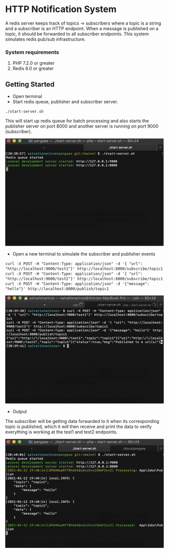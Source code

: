 # HTTP Notification System
 A redis server keeps track of topics -> subscribers where a topic is a string and a subscriber is an HTTP endpoint.  When a message is published on a topic, it should be forwarded to all subscriber endpoints. This system simulates redis pub/sub infrastructure.


### System requirements ###

1. PHP 7.2.0 or greater
2. Redis 6.0 or greater

## Getting Started ##

* Open terminal
* Start redis queue, publisher and subscriber server.
```
./start-server.sh
```
This will start up redis queue for batch processing and also starts the publisher server on port 8000 and another server is running on port 9000 (subscriber).

![Screenshot](step-1.png)

* Open a new terminal to simulate the subscriber and publisher events
```
curl -X POST -H "Content-Type: application/json" -d '{ "url": "http://localhost:9000/test1"}' http://localhost:8000/subscribe/topic1
curl -X POST -H "Content-Type: application/json" -d '{ "url": "http://localhost:9000/test2"}' http://localhost:8000/subscribe/topic1
curl -X POST -H "Content-Type: application/json" -d '{"message": "hello"}' http://localhost:8000/publish/topic1
```

![Screenshot](step-2.png)

* Output 

The subscriber will be getting data forwarded to it when its corresponding topic is published, which it will then receive and print the data to verify everything is working at the test1 and test2 endpoints.

![Screenshot](step-3.png)

